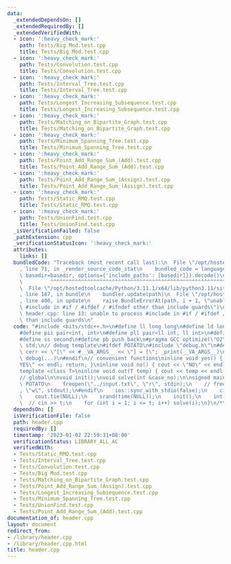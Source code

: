 ```yaml
---
data:
  _extendedDependsOn: []
  _extendedRequiredBy: []
  _extendedVerifiedWith:
  - icon: ':heavy_check_mark:'
    path: Tests/Big Mod.test.cpp
    title: Tests/Big Mod.test.cpp
  - icon: ':heavy_check_mark:'
    path: Tests/Convolution.test.cpp
    title: Tests/Convolution.test.cpp
  - icon: ':heavy_check_mark:'
    path: Tests/Interval_Tree.test.cpp
    title: Tests/Interval_Tree.test.cpp
  - icon: ':heavy_check_mark:'
    path: Tests/Longest_Increasing_Subsequence.test.cpp
    title: Tests/Longest_Increasing_Subsequence.test.cpp
  - icon: ':heavy_check_mark:'
    path: Tests/Matching_on_Bipartite_Graph.test.cpp
    title: Tests/Matching_on_Bipartite_Graph.test.cpp
  - icon: ':heavy_check_mark:'
    path: Tests/Minimum_Spanning_Tree.test.cpp
    title: Tests/Minimum_Spanning_Tree.test.cpp
  - icon: ':heavy_check_mark:'
    path: Tests/Point_Add_Range_Sum_(Add).test.cpp
    title: Tests/Point_Add_Range_Sum_(Add).test.cpp
  - icon: ':heavy_check_mark:'
    path: Tests/Point_Add_Range_Sum_(Assign).test.cpp
    title: Tests/Point_Add_Range_Sum_(Assign).test.cpp
  - icon: ':heavy_check_mark:'
    path: Tests/Static_RMQ.test.cpp
    title: Tests/Static_RMQ.test.cpp
  - icon: ':heavy_check_mark:'
    path: Tests/UnionFind.test.cpp
    title: Tests/UnionFind.test.cpp
  _isVerificationFailed: false
  _pathExtension: cpp
  _verificationStatusIcon: ':heavy_check_mark:'
  attributes:
    links: []
  bundledCode: "Traceback (most recent call last):\n  File \"/opt/hostedtoolcache/Python/3.11.1/x64/lib/python3.11/site-packages/onlinejudge_verify/documentation/build.py\"\
    , line 71, in _render_source_code_stat\n    bundled_code = language.bundle(stat.path,\
    \ basedir=basedir, options={'include_paths': [basedir]}).decode()\n          \
    \         ^^^^^^^^^^^^^^^^^^^^^^^^^^^^^^^^^^^^^^^^^^^^^^^^^^^^^^^^^^^^^^^^^^^^^^^^^^^^^^^^^\n\
    \  File \"/opt/hostedtoolcache/Python/3.11.1/x64/lib/python3.11/site-packages/onlinejudge_verify/languages/cplusplus.py\"\
    , line 187, in bundle\n    bundler.update(path)\n  File \"/opt/hostedtoolcache/Python/3.11.1/x64/lib/python3.11/site-packages/onlinejudge_verify/languages/cplusplus_bundle.py\"\
    , line 400, in update\n    raise BundleErrorAt(path, i + 1, \"unable to process\
    \ #include in #if / #ifdef / #ifndef other than include guards\")\nonlinejudge_verify.languages.cplusplus_bundle.BundleErrorAt:\
    \ header.cpp: line 13: unable to process #include in #if / #ifdef / #ifndef other\
    \ than include guards\n"
  code: "#include <bits/stdc++.h>\n#define ll long long\n#define ld long double\n\
    #define pii pair<int, int>\n#define pll pair<ll int, ll int>\n#define ff first\n\
    #define ss second\n#define pb push_back\n#pragma GCC optimize(\"O2\")\nusing namespace\
    \ std;\n// debug template\n#ifdef POTATO\n#include \"debug.h\"\n#define debug(...)\
    \ cerr << \"[\" << #__VA_ARGS__ << \"] = [\"; _print(__VA_ARGS__)\n#else\n#define\
    \ debug(...)\n#endif\n// convenient functions\ninline void yes() { cout << \"\
    YES\" << endl; return; }\ninline void no() { cout << \"NO\" << endl; return; }\n\
    template <class T>\ninline void out(T temp) { cout << temp << endl; return; }\n\
    // global\n\nvoid init();\nvoid solve(int &case_no);\n\nsigned main() {\n#ifdef\
    \ POTATO\n    freopen(\"../input.txt\", \"r\", stdin);\n    // freopen(\"../output.txt\"\
    , \"w\", stdout);\n#endif\n    ios::sync_with_stdio(false);\n    cin.tie(NULL);\n\
    \    cout.tie(NULL);\n    srand(time(NULL));\n    init();\n    int t = 1;\n  \
    \  // cin >> t;\n    for (int i = 1; i <= t; i++) solve(i);\n}\n/*\n\n*/\n"
  dependsOn: []
  isVerificationFile: false
  path: header.cpp
  requiredBy: []
  timestamp: '2023-01-02 22:59:31+08:00'
  verificationStatus: LIBRARY_ALL_AC
  verifiedWith:
  - Tests/Static_RMQ.test.cpp
  - Tests/Interval_Tree.test.cpp
  - Tests/Convolution.test.cpp
  - Tests/Big Mod.test.cpp
  - Tests/Matching_on_Bipartite_Graph.test.cpp
  - Tests/Point_Add_Range_Sum_(Assign).test.cpp
  - Tests/Longest_Increasing_Subsequence.test.cpp
  - Tests/Minimum_Spanning_Tree.test.cpp
  - Tests/UnionFind.test.cpp
  - Tests/Point_Add_Range_Sum_(Add).test.cpp
documentation_of: header.cpp
layout: document
redirect_from:
- /library/header.cpp
- /library/header.cpp.html
title: header.cpp
---
```

